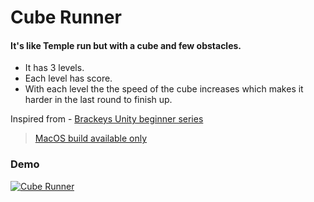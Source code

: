 # Cube Runner 

#### It's like Temple run but with a cube and few obstacles.
- It has 3 levels.
- Each level has score.
- With each level the the speed of the cube increases which makes it harder in the last round to finish up.
  
Inspired from - [Brackeys Unity beginner series](https://youtube.com/playlist?list=PLPV2KyIb3jR53Jce9hP7G5xC4O9AgnOuL)

> [MacOS build available only](Builds/Macos/CubeRunner.app/Contents/MacOS)

### Demo

[![Cube Runner](https://img.youtube.com/vi/wCKYLeuLw0c/0.jpg)](https://www.youtube.com/watch?v=wCKYLeuLw0c)
